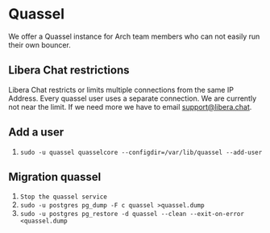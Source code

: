 # Quassel

We offer a Quassel instance for Arch team members who can not easily run their own bouncer.

## Libera Chat restrictions

Libera Chat restricts or limits multiple connections from the same IP Address. Every quassel user uses
a separate connection. We are currently not near the limit. If we need more we have to email
support@libera.chat.

## Add a user

1. `sudo -u quassel quasselcore --configdir=/var/lib/quassel --add-user`

## Migration quassel

1. `Stop the quassel service`
2. `sudo -u postgres pg_dump -F c quassel >quassel.dump`
3. `sudo -u postgres pg_restore -d quassel --clean --exit-on-error <quassel.dump`
